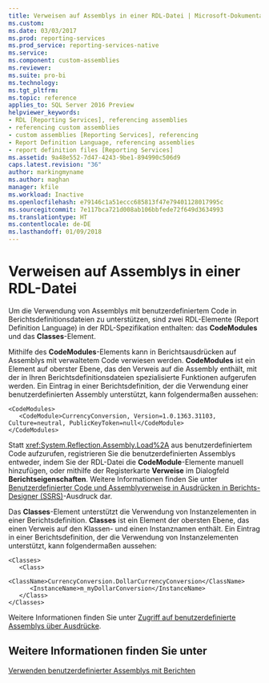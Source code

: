 ```yaml
---
title: Verweisen auf Assemblys in einer RDL-Datei | Microsoft-Dokumentation
ms.custom: 
ms.date: 03/03/2017
ms.prod: reporting-services
ms.prod_service: reporting-services-native
ms.service: 
ms.component: custom-assemblies
ms.reviewer: 
ms.suite: pro-bi
ms.technology: 
ms.tgt_pltfrm: 
ms.topic: reference
applies_to: SQL Server 2016 Preview
helpviewer_keywords:
- RDL [Reporting Services], referencing assemblies
- referencing custom assemblies
- custom assemblies [Reporting Services], referencing
- Report Definition Language, referencing assemblies
- report definition files [Reporting Services]
ms.assetid: 9a48e552-7d47-4243-9be1-894990c506d9
caps.latest.revision: "36"
author: markingmyname
ms.author: maghan
manager: kfile
ms.workload: Inactive
ms.openlocfilehash: e79146c1a51eccc685813f47e79401128017995c
ms.sourcegitcommit: 7e117bca721d008ab106bbfede72f649d3634993
ms.translationtype: HT
ms.contentlocale: de-DE
ms.lasthandoff: 01/09/2018
---
```

# <a name="referencing-assemblies-in-an-rdl-file"></a>Verweisen auf Assemblys in einer RDL-Datei
  Um die Verwendung von Assemblys mit benutzerdefiniertem Code in Berichtsdefinitionsdateien zu unterstützen, sind zwei RDL-Elemente (Report Definition Language) in der RDL-Spezifikation enthalten: das **CodeModules** und das **Classes**-Element.  
  
 Mithilfe des **CodeModules**-Elements kann in Berichtsausdrücken auf Assemblys mit verwaltetem Code verwiesen werden. **CodeModules** ist ein Element auf oberster Ebene, das den Verweis auf die Assembly enthält, mit der in Ihren Berichtsdefinitionsdateien spezialisierte Funktionen aufgerufen werden. Ein Eintrag in einer Berichtsdefinition, der die Verwendung einer benutzerdefinierten Assembly unterstützt, kann folgendermaßen aussehen:  
  
```  
<CodeModules>  
   <CodeModule>CurrencyConversion, Version=1.0.1363.31103, Culture=neutral, PublicKeyToken=null</CodeModule>  
</CodeModules>  
```  
  
 Statt <xref:System.Reflection.Assembly.Load%2A> aus benutzerdefiniertem Code aufzurufen, registrieren Sie die benutzerdefinierten Assemblys entweder, indem Sie der RDL-Datei die **CodeModule**-Elemente manuell hinzufügen, oder mithilfe der Registerkarte **Verweise** im Dialogfeld **Berichtseigenschaften**. Weitere Informationen finden Sie unter [Benutzerdefinierter Code und Assemblyverweise in Ausdrücken in Berichts-Designer &#40;SSRS&#41;](../../reporting-services/report-design/custom-code-and-assembly-references-in-expressions-in-report-designer-ssrs.md)-Ausdruck dar.  
  
 Das **Classes**-Element unterstützt die Verwendung von Instanzelementen in einer Berichtsdefinition. **Classes** ist ein Element der obersten Ebene, das einen Verweis auf den Klassen- und einen Instanznamen enthält. Ein Eintrag in einer Berichtsdefinition, der die Verwendung von Instanzelementen unterstützt, kann folgendermaßen aussehen:  
  
```  
<Classes>  
   <Class>  
      <ClassName>CurrencyConversion.DollarCurrencyConversion</ClassName>  
      <InstanceName>m_myDollarConversion</InstanceName>  
   </Class>  
</Classes>  
```  
  
 Weitere Informationen finden Sie unter [Zugriff auf benutzerdefinierte Assemblys über Ausdrücke](../../reporting-services/custom-assemblies/accessing-custom-assemblies-through-expressions.md).  
  
## <a name="see-also"></a>Weitere Informationen finden Sie unter  
 [Verwenden benutzerdefinierter Assemblys mit Berichten](../../reporting-services/custom-assemblies/using-custom-assemblies-with-reports.md)  
  
  
